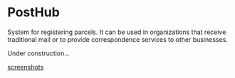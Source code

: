 # PostHub
System for registering parcels.
It can be used in organizations that receive traditional mail
or to provide correspondence services to other businesses.

Under construction...

[screenshots](docs/admin.md)
